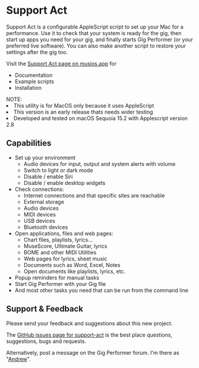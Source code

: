 # Support Act

Support Act is a configurable AppleScript script to set up your Mac for a performance. Use it to check that your system is ready for the gig, then start up apps you need for your gig, and finally starts Gig Performer (or your preferred live software). You can also make another script to restore your settings after the gig too.

Visit the [Support Act page on musios.app](https://musios.app/projects/support-act/) for 

* Documentation
* Example scripts
* Installation

<div class="alert alert-warning" role="alert">
NOTE:
<li>This utility is for MacOS only because it uses AppleScript</li>
<li>This version is an early release thats needs wider testing</li>
<li>Developed and tested on macOS Sequoia 15.2 with Applescript version 2.8</li>
</div>


## Capabilities

<div class="next-list-check"></div>

* Set up your environment
  * Audio devices for input, output and system alerts with volume
  * Switch to light or dark mode
  * Disable / enable Siri
  * Disable / enable desktop widgets
* Check connections:
  * Internet connections and that specific sites are reachable
  * External storage
  * Audio devices
  * MIDI devices
  * USB devices
  * Bluetooth devices
* Open applications, files and web pages:
  * Chart files, playlists, lyrics...
  * MuseScore, Ultimate Guitar, lyrics
  * BOME and other MIDI Utilities
  * Web pages for lyrics, sheet music
  * Documents such as Word, Excel, Notes
  * Open documents like playlists, lyrics, etc.
* Popup reminders for manual tasks 
* Start Gig Performer with your Gig file
* And most other tasks you need that can be run from the command line
  

## Support & Feedback

Please send your feedback and suggestions about this new project.

The [GitHub issues page for support-act](https://github.com/musios-app/support-act/issues) is the best place questions, suggestions, bugs and requests. 

Alternatively, post a message on the Gig Performer forum. I'm there as "[Andrew](https://community.gigperformer.com/u/andrew/summary)".
